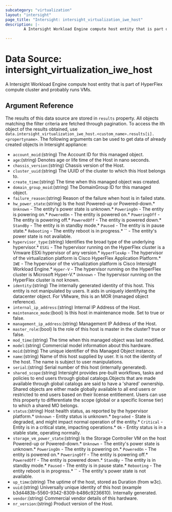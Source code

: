 ```yaml
---
subcategory: "virtualization"
layout: "intersight"
page_title: "Intersight: intersight_virtualization_iwe_host"
description: |-
        A Intersight Workload Engine compute host entity that is part of HyperFlex compute cluster and probably runs VMs.

---
```


# Data Source: intersight_virtualization_iwe_host
A Intersight Workload Engine compute host entity that is part of HyperFlex compute cluster and probably runs VMs.
## Argument Reference
The results of this data source are stored in `results` property.
All objects matching the filter criteria are fetched through pagination.
To access the ith object of the results obtained, use `data.intersight_virtualization_iwe_host.<custom_name>.results[i].<propertyname>`.
The following arguments can be used to get data of already created objects in Intersight appliance:
* `account_moid`:(string) The Account ID for this managed object. 
* `age`:(string) Denotes age or life time of the Host in nano seconds. 
* `chassis_version`:(string) Chassis version of the Host. 
* `cluster_uuid`:(string) The UUID of the cluster to which this Host belongs to. 
* `create_time`:(string) The time when this managed object was created. 
* `domain_group_moid`:(string) The DomainGroup ID for this managed object. 
* `failure_reason`:(string) Reason of the failure when host is in failed state. 
* `hw_power_state`:(string) Is the host Powered-up or Powered-down.* `Unknown` - The entity's power state is unknown.* `PoweringOn` - The entity is powering on.* `PoweredOn` - The entity is powered on.* `PoweringOff` - The entity is powering off.* `PoweredOff` - The entity is powered down.* `StandBy` - The entity is in standby mode.* `Paused` - The entity is in pause state.* `Rebooting` - The entity reboot is in progress.* `` - The entity's power state is not available. 
* `hypervisor_type`:(string) Identifies the broad type of the underlying hypervisor.* `ESXi` - The hypervisor running on the HyperFlex cluster is a Vmware ESXi hypervisor of any version.* `HyperFlexAp` - The hypervisor of the virtualization platform is Cisco HyperFlex Application Platform.* `IWE` - The hypervisor of the virtualization platform is Cisco Intersight Workload Engine.* `Hyper-V` - The hypervisor running on the HyperFlex cluster is Microsoft Hyper-V.* `Unknown` - The hypervisor running on the HyperFlex cluster is not known. 
* `identity`:(string) The internally generated identity of this host. This entity is not manipulated by users. It aids in uniquely identifying the datacenter object. For VMware, this is an MOR (managed object reference). 
* `internal_ip_address`:(string) Internal IP Address of the Host. 
* `maintenance_mode`:(bool) Is this host in maintenance mode. Set to true or false. 
* `management_ip_address`:(string) Management IP Address of the Host. 
* `master_role`:(bool) Is the role of this host is master in the cluster? true or false. 
* `mod_time`:(string) The time when this managed object was last modified. 
* `model`:(string) Commercial model information about this hardware. 
* `moid`:(string) The unique identifier of this Managed Object instance. 
* `name`:(string) Name of this host supplied by user. It is not the identity of the host. The name is subject to user manipulations. 
* `serial`:(string) Serial number of this host (internally generated). 
* `shared_scope`:(string) Intersight provides pre-built workflows, tasks and policies to end users through global catalogs.Objects that are made available through global catalogs are said to have a 'shared' ownership. Shared objects are either made globally available to all end users or restricted to end users based on their license entitlement. Users can use this property to differentiate the scope (global or a specific license tier) to which a shared MO belongs. 
* `status`:(string) Host health status, as reported by the hypervisor platform.* `Unknown` - Entity status is unknown.* `Degraded` - State is degraded, and might impact normal operation of the entity.* `Critical` - Entity is in a critical state, impacting operations.* `Ok` - Entity status is in a stable state, operating normally. 
* `storage_vm_power_state`:(string) Is the Storage Controller VM on the host Powered-up or Powered-down.* `Unknown` - The entity's power state is unknown.* `PoweringOn` - The entity is powering on.* `PoweredOn` - The entity is powered on.* `PoweringOff` - The entity is powering off.* `PoweredOff` - The entity is powered down.* `StandBy` - The entity is in standby mode.* `Paused` - The entity is in pause state.* `Rebooting` - The entity reboot is in progress.* `` - The entity's power state is not available. 
* `up_time`:(string) The uptime of the host, stored as Duration (from w3c). 
* `uuid`:(string) Universally unique identity of this host (example b3d4483b-5560-9342-8309-b486c9236610). Internally generated. 
* `vendor`:(string) Commercial vendor details of this hardware. 
* `nr_version`:(string) Product version of the Host. 
 
